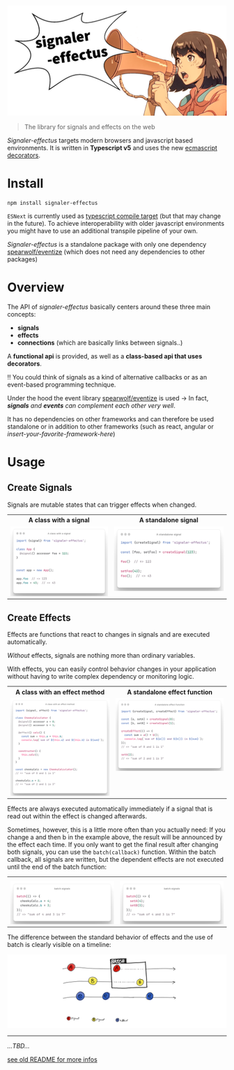 ![signaler-effectus hero](./signaler-effectus-hero.png)

> The library for signals and effects on the web

_Signaler-effectus_ targets modern browsers and javascript based environments.
It is written in **Typescript v5** and uses the new [ecmascript decorators](https://github.com/tc39/proposal-decorators).

# Install

```shell
npm install signaler-effectus
```

`ESNext` is currently used as [typescript compile target](https://www.typescriptlang.org/tsconfig#target) (but that may change in the future).
To achieve interoperability with older javascript environments you might have to use an additional transpile pipeline of your own.

_Signaler-effectus_ is a standalone package with only one dependency [spearwolf/eventize](https://github.com/spearwolf/eventize) (which does not need any dependencies to other packages)

# Overview

The API of _signaler-effectus_ basically centers around these three main concepts:

- __signals__
- __effects__
- __connections__ (which are basically links between signals..)

A __functional api__ is provided, as well as a __class-based api that uses decorators__.

:bangbang: You could think of signals as a kind of alternative callbacks or as an event-based programming technique.

Under the hood the event library [spearwolf/eventize](https://github.com/spearwolf/eventize) is used &rarr; In fact, *__signals__ and __events__ can complement each other very well*.

It has no dependencies on other frameworks and can therefore be used standalone or in addition to other frameworks (such as react, angular or _insert-your-favorite-framework-here_)


# Usage

## Create Signals

Signals are mutable states that can trigger effects when changed.

<table>
  <tbody>
    <tr>
      <th>A class with a signal</th>
      <th>A standalone signal</th>
    </tr>
    <tr>
      <td valign="top">
        <picture>
          <source media="(prefers-color-scheme: dark)" srcset="https://raw.githubusercontent.com/spearwolf/signalize/dev/docs/images/a_class_with_a_signal--dark.png">
          <source media="(prefers-color-scheme: light)" srcset="https://raw.githubusercontent.com/spearwolf/signalize/dev/docs/images/a_class_with_a_signal--light.png">
          <img
            src="https://raw.githubusercontent.com/spearwolf/signalize/dev/docs/images/a_class_with_a_signal--light.png"
            alt="A class with a signal"
            style="max-width: 100%;"
          />
        </picture>
      </td>
      <td valign="top">
        <picture>
          <source media="(prefers-color-scheme: dark)" srcset="https://raw.githubusercontent.com/spearwolf/signalize/dev/docs/images/a_standalone_signal--dark.png">
          <source media="(prefers-color-scheme: light)" srcset="https://raw.githubusercontent.com/spearwolf/signalize/dev/docs/images/a_standalone_signal--light.png">
          <img
            src="https://raw.githubusercontent.com/spearwolf/signalize/dev/docs/images/a_standalone_signal--light.png"
            alt="A standalone signal"
            style="max-width: 100%;"
          />
        </picture>
      </td>
    </tr>
  </tbody>
</table>


## Create Effects

Effects are functions that react to changes in signals and are executed automatically.

_Without_ effects, signals are nothing more than ordinary variables.

With effects, you can easily control behavior changes in your application without having to write complex dependency or monitoring logic.

<table>
  <tbody>
    <tr>
      <th>A class with an effect method</th>
      <th>A standalone effect function</th>
    </tr>
    <tr>
      <td valign="top">
        <picture>
          <source media="(prefers-color-scheme: dark)" srcset="https://raw.githubusercontent.com/spearwolf/signalize/dev/docs/images/a_class_with_an_effect_method--dark.png">
          <source media="(prefers-color-scheme: light)" srcset="https://raw.githubusercontent.com/spearwolf/signalize/dev/docs/images/a_class_with_an_effect_method--light.png">
          <img
            src="https://github.com/spearwolf/signalize/raw/dev/docs/images/a_class_with_an_effect_method--light.png"
            alt="A class with an effect method"
            style="max-width: 100%;"
          />
        </picture>
      </td>
      <td valign="top">
        <picture>
          <source media="(prefers-color-scheme: dark)" srcset="https://raw.githubusercontent.com/spearwolf/signalize/dev/docs/images/a_standalone_effect_function--dark.png">
          <source media="(prefers-color-scheme: light)" srcset="https://raw.githubusercontent.com/spearwolf/signalize/dev/docs/images/a_standalone_effect_function--light.png">
          <img
            src="https://github.com/spearwolf/signalize/raw/dev/docs/images/a_standalone_effect_function--light.png"
            alt="A standalone effect function"
            style="max-width: 100%;"
          />
        </picture>
      </td>
    </tr>
  </tbody>
</table>

Effects are always executed automatically immediately if a signal that is read out within the effect is changed afterwards.

Sometimes, however, this is a little more often than you actually need: If you change a and then b in the example above, the result will be announced by the effect each time. If you only want to get the final result after changing both signals, you can use the `batch(callback)` function. Within the batch callback, all signals are written, but the dependent effects are not executed until the end of the batch function:

<table>
  <tbody>
    <tr>
      <th></th>
      <th></th>
    </tr>
    <tr>
      <td valign="top">
        <picture>
          <source media="(prefers-color-scheme: dark)" srcset="https://raw.githubusercontent.com/spearwolf/signalize/dev/docs/images/signal_batch_object--dark.png">
          <source media="(prefers-color-scheme: light)" srcset="https://raw.githubusercontent.com/spearwolf/signalize/dev/docs/images/signal_batch_object--light.png">
          <img
            src="https://github.com/spearwolf/signalize/raw/dev/docs/images/signal_batch_object--light.png"
            alt="A class with an effect method"
            style="max-width: 100%;"
          />
        </picture>
      </td>
      <td valign="top">
        <picture>
          <source media="(prefers-color-scheme: dark)" srcset="https://raw.githubusercontent.com/spearwolf/signalize/dev/docs/images/signal_batch_func--dark.png">
          <source media="(prefers-color-scheme: light)" srcset="https://raw.githubusercontent.com/spearwolf/signalize/dev/docs/images/signal_batch_func--light.png">
          <img
            src="https://github.com/spearwolf/signalize/raw/dev/docs/images/signal_batch_func--light.png"
            alt="A standalone effect function"
            style="max-width: 100%;"
          />
        </picture>
      </td>
    </tr>
  </tbody>
</table>

The difference between the standard behavior of effects and the use of batch is clearly visible on a timeline:

<picture>
  <source media="(prefers-color-scheme: light)" srcset="https://raw.githubusercontent.com/spearwolf/signalize/dev/docs/images/timeline-a-b-e.png">
  <img
    src="https://raw.githubusercontent.com/spearwolf/signalize/dev/docs/images/timeline-a-b-e.png"
    alt="A timeline with two signals with an effect"
    style="max-width: 100%;"
  />
</picture>

---

_...TBD..._

[see old README for more infos](./README-legacy.md)

